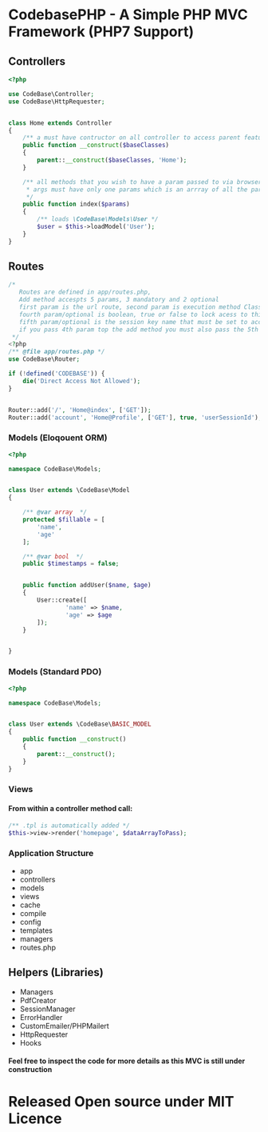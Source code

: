 # CodebasePHP - A Simple PHP MVC Framework (PHP7 Support)



## Controllers
```php
<?php

use CodeBase\Controller;
use CodeBase\HttpRequester;


class Home extends Controller 
{
	/** a must have contructor on all controller to access parent features */
	public function __construct($baseClasses) 
	{
		parent::__construct($baseClasses, 'Home');   
	}

	/** all methods that you wish to have a param passed to via browser url 
	 * args must have only one params which is an arrray of all the parameters
	 */
	public function index($params) 
	{
		/** loads \CodeBase\Models\User */
		$user = $this->loadModel('User');
	}
}

```


## Routes
```php
/*
   Routes are defined in app/routes.php, 
   Add method accespts 5 params, 3 mandatory and 2 optional
   first param is the url route, second param is execution method Class@MethodName, third param is the allowed request method
   fourth param/optional is boolean, true or false to lock acess to this route based on session set
   fifth param/optional is the session key name that must be set to access this route
   if you pass 4th param top the add method you must also pass the 5th param
 */
<?php
/** @file app/routes.php */
use CodeBase\Router;

if (!defined('CODEBASE')) {
	die('Direct Access Not Allowed');
}


Router::add('/', 'Home@index', ['GET']);
Router::add('account', 'Home@Profile', ['GET'], true, 'userSessionId');
```

### Models (Eloqouent ORM)
```php
<?php

namespace CodeBase\Models;


class User extends \CodeBase\Model 
{

	/** @var array  */
	protected $fillable = [
		'name',
		'age'
	];

	/** @var bool  */
	public $timestamps = false;


	public function addUser($name, $age) 
	{
		User::create([
				'name' => $name,
				'age' => $age
		]);	
	}


}

```
### Models (Standard PDO)
```php
<?php

namespace CodeBase\Models;


class User extends \CodeBase\BASIC_MODEL 
{
	public function __construct()
	{
		parent::__construct();
	}
}

```


### Views
#### From within a controller method call:
```php
/** .tpl is automatically added */
$this->view->render('homepage', $dataArrayToPass);
```

### Application Structure
* app
* controllers
* models
* views
* cache
* compile
* config
* templates
* managers
* routes.php



## Helpers (Libraries)
- Managers
- PdfCreator
- SessionManager
- ErrorHandler
- CustomEmailer/PHPMailert
- HttpRequester
- Hooks

#### Feel free to inspect the code for more details as this MVC is still under construction

# Released Open source under MIT Licence 



